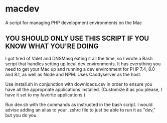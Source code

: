 # macdev
A script for managing PHP development environments on the Mac

## YOU SHOULD ONLY USE THIS SCRIPT IF YOU KNOW WHAT YOU'RE DOING

I got tired of Valet and DNSMasq eating it all the time, so I wrote a Bash script that handles setting up local dev environments. It has everything you need to get your Mac up and running a dev environment for PHP 7.4, 8.0 and 8.1, as well as Node and NPM. Uses Caddyserver as the host.

Use install.sh in conjunction with downloads.csv in order to ensure you have all the appropriate applications installed. (Customize it as you please, I have it set to my favorite applications.)

Run dev.sh with the commands as instructed in the bash script. I would advise adding an alias to your .zshrc file to just be able to run it as "dev," but you do you.
